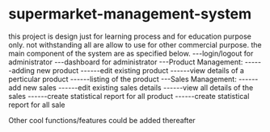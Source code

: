 # supermarket-management-system
this project is design just for learning process and for education purpose only. not withstanding all are allow to use for other commercial purpose.
the main component of the system are as specified below.
---login/logout for administrator
---dashboard for administrator
---Product Management:
------adding new product
------edit existing product
------view details of a perticular product
------listing of the product
---Sales Management:
------add new sales
------edit existing sales details
------view all details of the sales
------create statistical report for all product
------create statistical report for all sale


Other cool functions/features could be added thereafter


